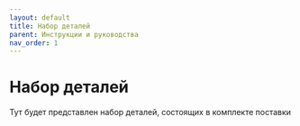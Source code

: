 ```yaml
---
layout: default
title: Набор деталей
parent: Инструкции и руководства
nav_order: 1
---
```


# Набор деталей
Тут будет представлен набор деталей, состоящих в комплекте поставки
